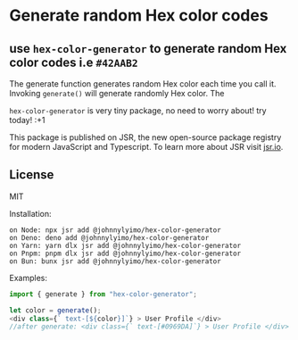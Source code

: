 # Generate random Hex color codes

## use `hex-color-generator` to generate random Hex color codes i.e `#42AAB2`
The generate function generates random Hex color each time you call it. Invoking `generate()` will generate randomly Hex color. The 

`hex-color-generator` is very tiny package, no need to worry about! try today! :+1

This package is published on JSR, the new open-source package registry for modern JavaScript and Typescript. To learn more about JSR visit [jsr.io](https://jsr.io/).

## License
MIT

Installation:

    on Node: npx jsr add @johnnylyimo/hex-color-generator
    on Deno: deno add @johnnylyimo/hex-color-generator
    on Yarn: yarn dlx jsr add @johnnylyimo/hex-color-generator
    on Pnpm: pnpm dlx jsr add @johnnylyimo/hex-color-generator
    on Bun: bunx jsr add @johnnylyimo/hex-color-generator



Examples:

```js
import { generate } from "hex-color-generator";

let color = generate();
<div class={` text-[${color}]`} > User Profile </div>
//after generate: <div class={` text-[#0969DA]`} > User Profile </div>

